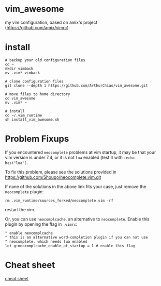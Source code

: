 vim_awesome
===========

my vim configuration, based on amix's project (https://github.com/amix/vimrc).

# install
```shell
# backup your old configuration files
cd ~
mkdir vimback
mv .vim* vimback

# clone configuration files
git clone --depth 1 https://github.com/ArthurChiao/vim_awesome.git

# move files to home directory
cd vim_awesome
mv .vim* ~

# install
cd ~/.vim_runtime
sh install_vim_awesome.sh
```

# Problem Fixups
If you encountered `neocomplete` problems at vim startup, it may be that 
your vim version is under 7.4, or it is not `lua` enabled (test it with 
`:echo has("lua")`.

To fix this problem, please see the solutions provided in
https://github.com/Shougo/neocomplete.vim.git

If none of the solutions in the above link fits your case, just remove the 
`neocomplete` plugin:
```shell
rm .vim_runtime/sources_forked/neocomplete.vim -rf
```
restart the vim.

Or, you can use `neocomplcache`, an alternative to `neocomplete`. Enable this
plugin by opening the flag in `.vimrc`:

```shell
" enable neocomplcache
" this is an alternative word-completion plugin if you can not use
" neocomplete, which needs lua enabled
let g:neocomplcache_enable_at_startup = 1 # enable this flag
```

# Cheat sheet
[cheat sheet](cheat-sheets/)
